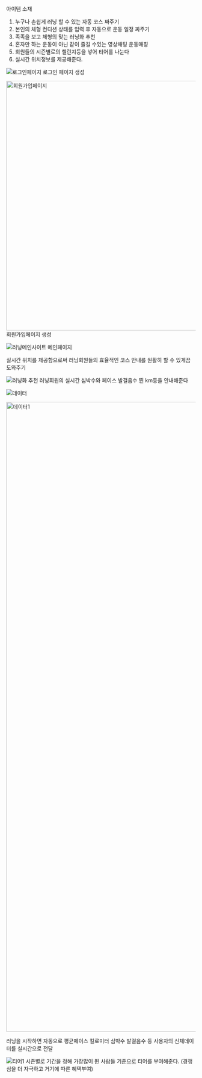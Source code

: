 아이템 소재
1. 누구나 손쉽게 러닝 할 수 있는 자동 코스 짜주기
2. 본인의 체형 컨디션 상태를 입력 후 자동으로 운동 일정 짜주기
3. 족족을 보고 체형의 맞는 러닝화 추천
4. 혼자만 하는 운동이 아닌 같이 즐길 수있는 영상채팅 운동매칭
5. 회원들의 시즌별로의 첼린지등을 넣어 티어를 나눈다
6. 실시간 위치정보를 제공해준다.

![로그인페이지](https://github.com/user-attachments/assets/0323c450-a209-49b4-92fb-989c40a8325a)
로그인 페이지 생성 </span>

<img width="902" height="663" alt="회원가입페이지" src="https://github.com/user-attachments/assets/14b5438d-d36d-4ff8-af29-0ee4503f06ba" />
회원가입페이지 생성

![러닝메인사이트](https://github.com/user-attachments/assets/61867ca7-fc41-4621-9643-192168d8aa46)
메인페이지

실시간 위치를 제공함으로써 러닝회원들의 효율적인 코스 안내를 원활히 할 수 있게끔 도와주기

![러닝화 추천](https://github.com/user-attachments/assets/c03c673f-d209-40f3-8ece-f9abca33f958)
러닝회원의 실시간 심박수와 페이스 발걸음수 뛴 km등을 안내해준다

![데이터](https://github.com/user-attachments/assets/00654741-ea0c-42e4-99c6-82bc88b164af)

<img width="773" height="1673" alt="데이터1" src="https://github.com/user-attachments/assets/e7a2e537-0dee-48ff-8d61-99162a478f50" />


러닝을 시작하면 자동으로 평균페이스 킬로미터 심박수 발걸음수 등 사용자의 신체데이터를 실시간으로 전달


![티어1](https://github.com/user-attachments/assets/f19646f7-976b-491b-bf99-fbc6fe2e4356)
시즌별로 기간을 정해 가장많이 뛴 사람들 기준으로 티어를 부여해준다. (경쟁심을 더 자극하고 거기에 따른 혜택부여)

